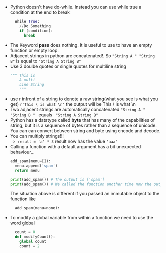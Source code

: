 - Python doesn't have do-while. Instead you can use while true a condition at the end to break
  ```python
    While True:
      //Do Something
      if (condition):
        break
  ```
- The Keyword **pass** does nothing. It is useful to use to have an empty function or empty loop. 
- Adjacent strings in python are concatenated!. So ```"String A " "String B"``` is equal to ```"String A String B"```
- Use 3 doulbe quotes or single quotes for multiline string
    ```python
    """ This is
        A multi
        Line String
        """
    ```
- use r infront of a string to denote a raw string(what you see is what you get) ``` r'This \ is what \n' ``` the output will be This \ is what \n
- Two adjacent strings are automatically concatenated ```"String A " "String B " ``` equals ``` "String A String B"```
- Python has a datatype called **byte** that has many of the capabilities of string, but it is a sequence of bytes rather than a sequence of unicode. You can can convert between string and byte using encode and decode. 
- You can multiply strings!!!
  - ``` result = 'a' * 3 ``` result now has the value ```'aaa'```
- Calling a function with a default argument has a bit unexpected behaviour... 
  ```python
  add_spam(menu=[]):
    menu.append('spam')
    return menu
  
  print(add_spam()) # The output is ['spam']
  print(add_spam()) # We called the function another time now the output is ['spam', 'spam']!!! That's because the menu argument is created exaclty once when the def statement is created. 
  ``` 
  The situation above is different if you passed an immutable object to the function like
    ```python 
      add_spam(menu=none):
    ```
- To modify a global variable from within a function we need to use the word global
  ```python
    count = 0
    def modifyCount():
      global count
      count = 2
  ```
